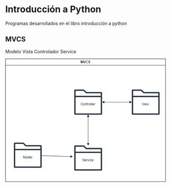 # Introducción a Python

Programas desarrollados en el libro introducción a python

## MVCS

Modelo Vista Controlador Service

![Image text](/img/MVCS.drawio.png)
